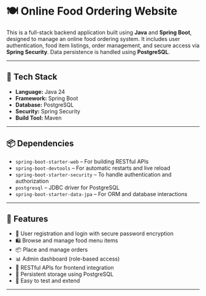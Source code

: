 # 🍽️ Online Food Ordering Website

This is a full-stack backend application built using **Java** and **Spring Boot**, designed to manage an online food ordering system. It includes user authentication, food item listings, order management, and secure access via **Spring Security**. Data persistence is handled using **PostgreSQL**.

---

## 🔧 Tech Stack

- **Language:** Java 24
- **Framework:** Spring Boot
- **Database:** PostgreSQL
- **Security:** Spring Security
- **Build Tool:** Maven

---

## 📦 Dependencies

- `spring-boot-starter-web` – For building RESTful APIs
- `spring-boot-devtools` – For automatic restarts and live reload
- `spring-boot-starter-security` – To handle authentication and authorization
- `postgresql` – JDBC driver for PostgreSQL
- `spring-boot-starter-data-jpa` – For ORM and database interactions

---

## 🚀 Features

- 🔐 User registration and login with secure password encryption
- 🛍️ Browse and manage food menu items
- 📦 Place and manage orders
- 📊 Admin dashboard (role-based access)
- 📡 RESTful APIs for frontend integration
- 💾 Persistent storage using PostgreSQL
- 🧪 Easy to test and extend

---

